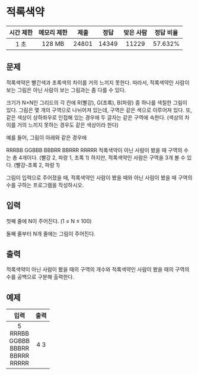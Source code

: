 # 적록색약
| 시간 제한 | 메모리 제한 | 제출 | 정답 | 맞은 사람 | 정답 비율 |
| :---: | :-----: | :-----: | :-----: | :-----: | :------: |
| 1 초 | 128 MB | 24801 | 14349 | 11229 | 57.632% |

## 문제
적록색약은 빨간색과 초록색의 차이를 거의 느끼지 못한다. 따라서, 적록색약인 사람이 보는 그림은 아닌 사람이 보는 그림과는 좀 다를 수 있다.

크기가 N×N인 그리드의 각 칸에 R(빨강), G(초록), B(파랑) 중 하나를 색칠한 그림이 있다. 그림은 몇 개의 구역으로 나뉘어져 있는데, 구역은 같은 색으로 이루어져 있다. 또, 같은 색상이 상하좌우로 인접해 있는 경우에 두 글자는 같은 구역에 속한다. (색상의 차이를 거의 느끼지 못하는 경우도 같은 색상이라 한다)

예를 들어, 그림이 아래와 같은 경우에

RRRBB
GGBBB
BBBRR
BBRRR
RRRRR
적록색약이 아닌 사람이 봤을 때 구역의 수는 총 4개이다. (빨강 2, 파랑 1, 초록 1) 하지만, 적록색약인 사람은 구역을 3개 볼 수 있다. (빨강-초록 2, 파랑 1)

그림이 입력으로 주어졌을 때, 적록색약인 사람이 봤을 때와 아닌 사람이 봤을 때 구역의 수를 구하는 프로그램을 작성하시오.

## 입력
첫째 줄에 N이 주어진다. (1 ≤ N ≤ 100)

둘째 줄부터 N개 줄에는 그림이 주어진다.

## 출력
적록색약이 아닌 사람이 봤을 때의 구역의 개수와 적록색약인 사람이 봤을 때의 구역의 수를 공백으로 구분해 출력한다.

## 예제
| 입력 | 출력 |
| :------: | :----: |
| 5<br/>RRRBB<br/>GGBBB<br/>BBBRR<br/>BBRRR<br/>RRRRR | 4 3 |